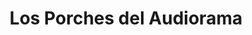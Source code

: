 ---
title: "Los Porches del Audiorama"
url: /zaragoza/los-porches-del-audiorama/
shop: centro comercial
---